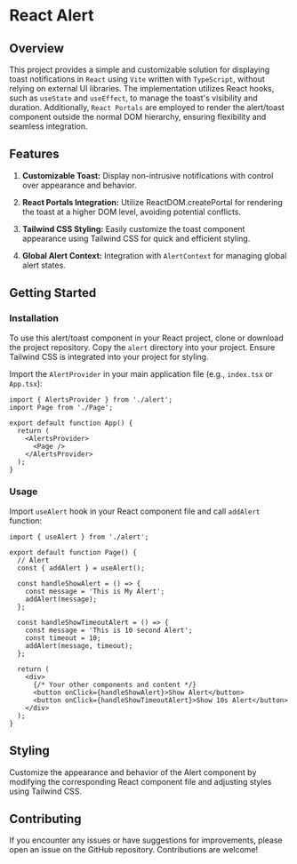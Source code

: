# React Alert

## Overview

This project provides a simple and customizable solution for displaying toast notifications in `React` using `Vite` written with `TypeScript`, without relying on external UI libraries. The implementation utilizes React hooks, such as `useState` and `useEffect`, to manage the toast's visibility and duration. Additionally, `React Portals` are employed to render the alert/toast component outside the normal DOM hierarchy, ensuring flexibility and seamless integration.

## Features

1. **Customizable Toast:** Display non-intrusive notifications with control over appearance and behavior.

2. **React Portals Integration:** Utilize ReactDOM.createPortal for rendering the toast at a higher DOM level, avoiding potential conflicts.

3. **Tailwind CSS Styling:** Easily customize the toast component appearance using Tailwind CSS for quick and efficient styling.

4. **Global Alert Context:** Integration with `AlertContext` for managing global alert states.

## Getting Started

### Installation

To use this alert/toast component in your React project, clone or download the project repository. Copy the `alert` directory into your project. Ensure Tailwind CSS is integrated into your project for styling.

Import the `AlertProvider` in your main application file (e.g., `index.tsx` or `App.tsx`):

```tsx
import { AlertsProvider } from './alert';
import Page from './Page';

export default function App() {
  return (
    <AlertsProvider>
      <Page />
    </AlertsProvider>
  );
}
```

### Usage

Import `useAlert` hook in your React component file and call `addAlert` function:

```tsx
import { useAlert } from './alert';

export default function Page() {
  // Alert
  const { addAlert } = useAlert();

  const handleShowAlert = () => {
    const message = 'This is My Alert';
    addAlert(message);
  };

  const handleShowTimeoutAlert = () => {
    const message = 'This is 10 second Alert';
    const timeout = 10;
    addAlert(message, timeout);
  };

  return (
    <div>
      {/* Your other components and content */}
      <button onClick={handleShowAlert}>Show Alert</button>
      <button onClick={handleShowTimeoutAlert}>Show 10s Alert</button>
    </div>
  );
}
```

## Styling

Customize the appearance and behavior of the Alert component by modifying the corresponding React component file and adjusting styles using Tailwind CSS.

## Contributing

If you encounter any issues or have suggestions for improvements, please open an issue on the GitHub repository. Contributions are welcome!
